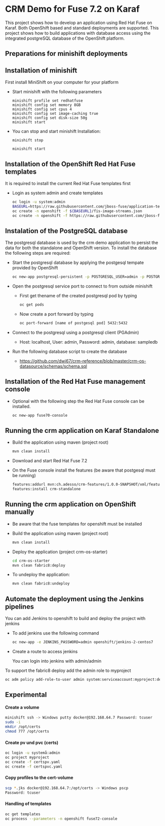 # CRM Demo for Fuse 7.2 on Karaf
This project shows how to develop an application using Red Hat Fuse on Karaf. Both OpenShift based and standard deployments are supported. This project shows how to build applications with database access using the integrated postgreSQL database of the OpenShift platform.

## Preparations for minishift deployments

## Installation of minishift
First install MiniShift on your computer for your platform

* Start minishift with the following parameters

    ```
    minishift profile set redhatfuse
    minishift config set memory 8GB
    minishift config set cpus 4
    minishift config set image-caching true
    minishift config set disk-size 50g
    minishift start
    ```

* You can stop and start minishift Installation:

    ```
    minishift stop
    ```
    
    ```
    minishift start
    ```

## Installation of the OpenShift Red Hat Fuse templates

It is required to install the current Red Hat Fuse templates first

* Login as system admin and create templates
        
    ```bash
    oc login -u system:admin
    BASEURL=https://raw.githubusercontent.com/jboss-fuse/application-templates/application-templates-2.1.fuse-000099-redhat-5
    oc create -n openshift -f ${BASEURL}/fis-image-streams.json
    oc create -n openshift -f https://raw.githubusercontent.com/jboss-fuse/application-templates/application-templates-2.1.fuse-000099-redhat-5/fis-console-namespace-template.json
    ```

## Instalation of the PostgreSQL database

The postgresql database is used by the crm demo application to persist the data for both the standalone and OpenShift version. To install the database the following steps are required:

* Start the postgresql database by applying the postgesql tempate provided by OpenShift
 
    ```bash
    oc new-app postgresql-persistent -p POSTGRESQL_USER=admin -p POSTGRESQL_PASSWORD=admin
    ```

* Open the postgresql service port to connect to from outside minishift

    - First get thename of the created postgresql pod by typing

        ```bash
        oc get pods
        ```
    
    - Now create a port forward by typing
    
        ```bash
        oc port-forward [name of postgesql pod] 5432:5432
        ```

* Connect to the postgresql using a postgresql client (PGAdmin)

    - Host: localhost, User: admin, Password: admin, database: sampledb
    
* Run the following database script to create the database

    - https://github.com/dwi67/crm-reference/blob/master/crm-os-datasource/schemas/schema.sql
    
## Installation of the Red Hat Fuse management console

* Optional with the following step the Red Hat Fuse console can be installed. 

    ```bash
    oc new-app fuse70-console
    ```

## Running the crm application on Karaf Standalone

* Build the application using maven (project root)

   ```bash
   mvn clean install
   ```

* Download and start Red Hat Fuse 7.2

* On the Fuse console install the features (be aware that postgesql must be running)

   ```bash
   features:addurl mvn:ch.adesso/crm-features/1.0.0-SNAPSHOT/xml/features 
   features:install crm-standalone
   ```

## Running the crm application on OpenShift manually

* Be aware that the fuse templates for openshift must be installed

* Build the application using maven (project root)

   ```bash
   mvn clean install
   ```

* Deploy the application (project crm-os-starter)

   ```bash
   cd crm-os-starter
   mvn clean fabric8:deploy
   ```

* To undeploy the application:

   ```bash
   mvn clean fabric8:undeploy
   ```
   
## Automate the deployment using the Jenkins pipelines

You can add Jenkins to openshift to build and deploy the project with jenkins

* To add jenkins use the following command

   ```bash
   oc new-app -e JENKINS_PASSWORD=admin openshift/jenkins-2-centos7
   ```

* Create a route to access jenkins

   You can login into jenkins with admin/admin 

To support the fabric8 deploy add the admin role to myproject

   ```bash
   oc adm policy add-role-to-user admin system:serviceaccount:myproject:default
   ```
    
## Experimental

#### Create a volume

   ```bash
   minishift ssh -> Windows putty docker@192.168.64.7 Password: tcuser
   sudo -i
   mkdir /opt/certs
   chmod 777 /opt/certs
   ```

#### Create pv und pvc (certs)

   ```bash
   oc login -u systemå:admin
   oc project myproject
   oc create -f certspv.yaml
   oc create -f certspvc.yaml
   ```

#### Copy profiles to the cert-volume

   ```bash
   scp *.jks docker@192.168.64.7:/opt/certs -> Windows pscp
   Password: tcuser
   ```

#### Handling of templates

   ```bash
   oc get templates
   oc process --parameters -n openshift fuse72-console
   ```

